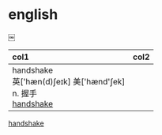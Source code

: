 # english
￼

|col1|col2|
|:---|:---|
|handshake<br/>英['hæn(d)ʃeɪk] 美['hænd'ʃek]<br/>n. 握手<br/>[handshake](images/2018/handshake.jpg)||

[handshake](images/2018/handshake.jpg)

